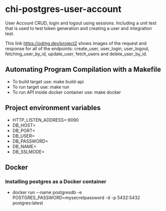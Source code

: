 # chi-postgres-user-account
User Account CRUD, login and logout using sessions.  Including a unit test that is used to test token generation and creating a user and integration test.

This link https://odmg.dev/project2 shows images of the request and response for all of the endpoints: create_user, user_login, user_logout, fetching_user_by_id, update_user, fetch_users and delete_user_by_id.


## Automating Program Compilation with a Makefile
- To build target use: make build-api
- To run target use: make run
- To run API inside docker container use: make docker

## Project environment variables
- HTTP_LISTEN_ADDRESS=:9090
- DB_HOST=
- DB_PORT=
- DB_USER=
- DB_PASSWORD=
- DB_NAME=
- DB_SSLMODE=

## Docker
### Installing postgres as a Docker container
- docker run --name postgresdb -e POSTGRES_PASSWORD=mysecretpassword -d -p 5432:5432 postgres:latest

